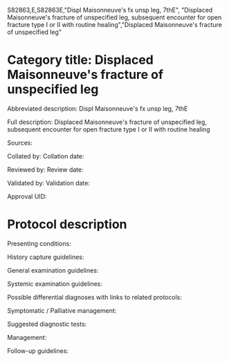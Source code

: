 S82863,E,S82863E,"Displ Maisonneuve's fx unsp leg, 7thE", "Displaced Maisonneuve's fracture of unspecified leg, subsequent encounter for open fracture type I or II with routine healing","Displaced Maisonneuve's fracture of unspecified leg"
# Category title: Displaced Maisonneuve's fracture of unspecified leg

Abbreviated description: Displ Maisonneuve's fx unsp leg, 7thE

Full description: Displaced Maisonneuve's fracture of unspecified leg, subsequent encounter for open fracture type I or II with routine healing

Sources:

Collated by:
Collation date:

Reviewed by:
Review date:

Validated by:
Validation date:

Approval UID:

# Protocol description

Presenting conditions:

History capture guidelines:

General examination guidelines:

Systemic examination guidelines:

Possible differential diagnoses with links to related protocols:

Symptomatic / Palliative management:

Suggested diagnostic tests:

Management:

Follow-up guidelines:
